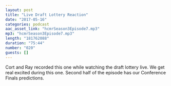 ```yaml
---
layout: post
title: "Live Draft Lottery Reaction"
date: "2017-05-16"
categories: podcast
aac_asset_link: "hcmrSeason3Episode7.mp3"
mp3: "hcmrSeason3Episode7.mp3"
length: "181762088"
duration: "75:44"
number: "020"
guests: []
---
```


Cort and Ray recorded this one while watching the draft lottery live. We get real excited during this one. Second half of the episode has our Conference Finals predictions.
